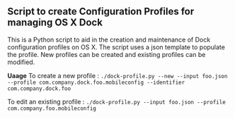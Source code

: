 ## Script to create Configuration Profiles for managing OS X Dock

This is a Python script to aid in the creation and maintenance of Dock configuration profiles on OS X.  The script uses a json template to populate the profile.  New profiles can be created and existing profiles can be modified.

__Uaage__
To create a new profile :
```./dock-profile.py --new --input foo.json --profile com.company.dock.foo.mobileconfig --identifier com.company.dock.foo```

To edit an existing profile :
```./dock-profile.py --input foo.json --profile com.company.foo.mobileconfig```